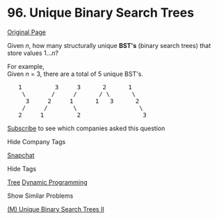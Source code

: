 # 96. Unique Binary Search Trees

[Original Page](https://leetcode.com/problems/unique-binary-search-trees/)

Given _n_, how many structurally unique **BST's** (binary search trees) that store values 1..._n_?

For example,  
Given _n_ = 3, there are a total of 5 unique BST's.

<pre>   1         3     3      2      1
    \       /     /      / \      \
     3     2     1      1   3      2
    /     /       \                 \
   2     1         2                 3
</pre>

<div>

[Subscribe](/subscribe/) to see which companies asked this question

</div>

<div>

<div id="company_tags" class="btn btn-xs btn-warning">Hide Company Tags</div>

<span class="hidebutton" style="display: inline;">[Snapchat](/company/snapchat/)</span></div>

<div>

<div id="tags" class="btn btn-xs btn-warning">Hide Tags</div>

<span class="hidebutton" style="display: inline;">[Tree](/tag/tree/) [Dynamic Programming](/tag/dynamic-programming/)</span></div>

<div>

<div id="similar" class="btn btn-xs btn-warning">Show Similar Problems</div>

<span class="hidebutton">[(M) Unique Binary Search Trees II](/problems/unique-binary-search-trees-ii/)</span></div>